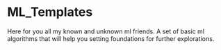 # ML_Templates 

Here for you all my known and unknown ml friends. A set of basic ml algorithms that will help you setting foundations for further explorations.

